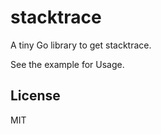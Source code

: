 stacktrace
==========

A tiny Go library to get stacktrace.

See the example for Usage.

## License
MIT
